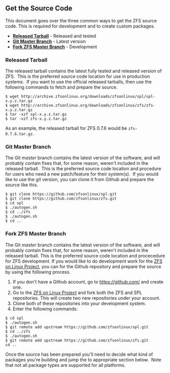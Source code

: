 ## Get the Source Code

This document goes over the three common ways to get the ZFS source code.  This is required for development and to create custom packages.

* **[Released Tarball](#released-tarball)** - Released and tested
* **[Git Master Branch](#git-master-branch)** - Latest version
* **[Fork ZFS Master Branch](#fork-zfs-master-branch)** - Development

### Released Tarball

The released tarball contains the latest fully tested and released version of ZFS.  This is the preferred source code location for use in production systems.  If you want to use the official released tarballs, then use the following commands to fetch and prepare the source.

```
$ wget http://archive.zfsonlinux.org/downloads/zfsonlinux/spl/spl-x.y.z.tar.gz
$ wget http://archive.zfsonlinux.org/downloads/zfsonlinux/zfs/zfs-x.y.z.tar.gz
$ tar -xzf spl-x.y.z.tar.gz
$ tar -xzf zfs-x.y.z.tar.gz
```

As an example, the released tarball for ZFS 0.7.6 would be ```zfs-0.7.6.tar.gz```.

### Git Master Branch

The Git *master* branch contains the latest version of the software, and will probably contain fixes that, for some reason, weren't included in the released tarball.  This is the preferred source code location and procedure for users who need a new patch/feature for their system(s).  If you would like to use the git version, you can clone it from Github and prepare the source like this.

```
$ git clone https://github.com/zfsonlinux/spl.git
$ git clone https://github.com/zfsonlinux/zfs.git
$ cd spl
$ ./autogen.sh
$ cd ../zfs
$ ./autogen.sh
$ cd ..
```

### Fork ZFS Master Branch

The Git *master* branch contains the latest version of the software, and will probably contain fixes that, for some reason, weren't included in the released tarball.  This is the preferred source code location and procecedure for ZFS development.  If you would like to do development work for the [ZFS on Linux Project][zol], you can for the Github repository and prepare the source by using the following process.

1. If you don't have a Github account, go to https://github.com/ and create one.
1. Go to the [ZFS on Linux Project][zol] and fork both the ZFS and SPL repositories.  This will create two new repositories under your account.
1. Clone both of these repositories into your development system.
1.  Enter the following commands:
```
$ cd spl
$ ./autogen.sh
$ git remote add upstream https://github.com/zfsonlinux/spl.git
$ cd ../zfs
$ ./autogen.sh
$ git remote add upstream https://github.com/zfsonlinux/zfs.git
cd ..
```


Once the source has been prepared you'll need to decide what kind of packages you're building and jump the to appropriate section below.  Note that not all package types are supported for all platforms.

[zol]: https://github.com/zfsonlinux
